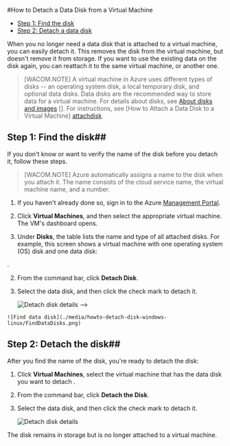 <properties writer="kathydav" editor="tysonn" manager="timlt" />

<!-- deleted by customization
When you no longer need a data disk that's attached to a virtual machine, you can easily detach it. This removes the disk from the virtual machine, but doesn't remove it from storage. If you want to use the existing data on the disk again, you can reattach it to the same virtual machine, or another one.  

> [AZURE.NOTE] A virtual machine in Azure uses different types of disks -- an operating system disk, a local temporary disk, and optional data disks. Data disks are the recommended way to store data for a virtual machine. For details, see [About Disks and VHDs for Virtual Machines](../../virtual-machines-disks-vhds.md). It's not possible to detach an operating system disk unless you also delete the virtual machine.

## Find the disk##

If you don't know the name of the disk or want to verify it before you detach it, follow these steps.

> [AZURE.NOTE] Azure automatically assigns a name to the disk when you attach it. The name consists of the cloud service name, the virtual machine name, and a number.

1. If you haven't already done so, sign in to the [Azure Management Portal](http://manage.windowsazure.cn).

2. Click **Virtual Machines**, click the name of virtual machine, and then click **Dashboard**.
-->
<!-- keep by customization: begin -->


#How to Detach a Data Disk from a Virtual Machine 

- [Step 1: Find the disk](#finddisks)
- [Step 2: Detach a data disk](#detachdisk)

When you no longer need a data disk that is attached to a virtual machine, you can easily detach it. This removes the disk from the virtual machine, but doesn't remove it from storage. If you want to use the existing data on the disk again, you can reattach it to the same virtual machine, or another one.  

> [WACOM.NOTE] A virtual machine in Azure uses different types of disks -- an operating system disk, a local temporary disk, and optional data disks. Data disks are the recommended way to store data for a virtual machine. For details about disks, see [About disks and images] []. For instructions, see [How to Attach a Data Disk to a Virtual Machine] [attachdisk].

## <a id="finddisks"> </a>Step 1: Find the disk##


If you don't know or want to verify the name of the disk before you detach it, follow these steps. 

> [WACOM.NOTE] Azure automatically assigns a name to the disk when you attach it. The name consists of the cloud service name, the virtual machine name, and a number.

1. If you haven't already done so, sign in to the Azure [Management Portal](http://manage.windowsazure.cn). 

2. Click **Virtual Machines**, and then select the appropriate virtual machine. The VM's dashboard opens.
<!-- keep by customization: end -->

3. Under **Disks**, the table lists the name and type of all attached disks. For example, this screen shows a virtual machine with one operating system (OS) disk and one data disk:
<!-- deleted by customization
	![Find data disk](./media/howto-detach-disk-windows-linux/FindDataDisks.png)


## Detach the disk##

After you find the name of the disk, you're ready to detach it:

1. Click **Virtual Machines**, click the name of the virtual machine that has the data disk you want to detach <!-- deleted by customization, and then click **Dashboard** -->.
2. From the command bar, click **Detach  Disk**.

3. Select the data disk, and then click the check mark to detach it.

	![Detach disk details](./media/howto-detach-disk-windows-linux/DetachDiskDetails.png)
-->
<!-- keep by customization: begin -->
		
	![Find data disk](./media/howto-detach-disk-windows-linux/FindDataDisks.png)


## <a id="detachdisk"> </a>Step 2: Detach the disk##

After you find the name of the disk, you're ready to detach the disk:

1. Click **Virtual Machines**, select the virtual machine that has the data disk you want to detach <!-- deleted by customization, and then click **Dashboard** -->.
2. From the command bar, click **Detach the Disk**.

2. Select the data disk, and then click the check mark to detach it.


	![Detach disk details](./media/howto-detach-disk-windows-linux/DetachDiskDetails.png)
<!-- keep by customization: end -->

The disk remains in storage but is no longer attached to a virtual machine.

<!-- keep by customization: begin -->


[attachdisk]:/manage/windows/how-to-guides/attach-a-disk/

[About disks and images]:http://go.microsoft.com/fwlink/p/?LinkId=263439

<!-- keep by customization: end -->
